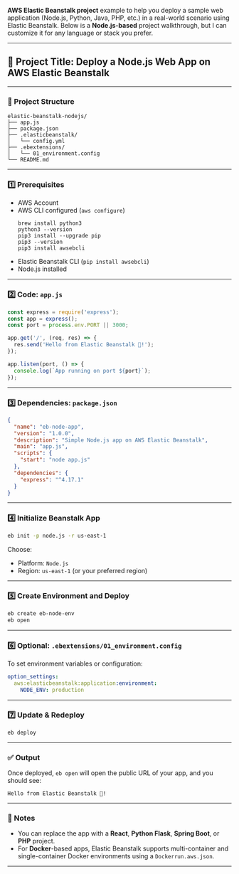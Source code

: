 **AWS Elastic Beanstalk project** example to help you deploy a sample web application (Node.js, Python, Java, PHP, etc.) in a real-world scenario using Elastic Beanstalk. Below is a **Node.js-based** project walkthrough, but I can customize it for any language or stack you prefer.

---

## 🔧 Project Title: **Deploy a Node.js Web App on AWS Elastic Beanstalk**

---

### 📁 Project Structure

```
elastic-beanstalk-nodejs/
├── app.js
├── package.json
├── .elasticbeanstalk/
│   └── config.yml
├── .ebextensions/
│   └── 01_environment.config
└── README.md
```

---

### 1️⃣ Prerequisites

* AWS Account
* AWS CLI configured (`aws configure`)
  ```
  brew install python3
  python3 --version
  pip3 install --upgrade pip
  pip3 --version
  pip3 install awsebcli
  ```
* Elastic Beanstalk CLI (`pip install awsebcli`)
* Node.js installed

---

### 2️⃣ Code: `app.js`

```js
const express = require('express');
const app = express();
const port = process.env.PORT || 3000;

app.get('/', (req, res) => {
  res.send('Hello from Elastic Beanstalk 🚀!');
});

app.listen(port, () => {
  console.log(`App running on port ${port}`);
});
```

---

### 3️⃣ Dependencies: `package.json`

```json
{
  "name": "eb-node-app",
  "version": "1.0.0",
  "description": "Simple Node.js app on AWS Elastic Beanstalk",
  "main": "app.js",
  "scripts": {
    "start": "node app.js"
  },
  "dependencies": {
    "express": "^4.17.1"
  }
}
```

---

### 4️⃣ Initialize Beanstalk App

```bash
eb init -p node.js -r us-east-1
```

Choose:

* Platform: `Node.js`
* Region: `us-east-1` (or your preferred region)

---

### 5️⃣ Create Environment and Deploy

```bash
eb create eb-node-env
eb open
```

---

### 6️⃣ Optional: `.ebextensions/01_environment.config`

To set environment variables or configuration:

```yaml
option_settings:
  aws:elasticbeanstalk:application:environment:
    NODE_ENV: production
```

---

### 7️⃣ Update & Redeploy

```bash
eb deploy
```

---

### ✅ Output

Once deployed, `eb open` will open the public URL of your app, and you should see:

```
Hello from Elastic Beanstalk 🚀!
```

---

### 📌 Notes

* You can replace the app with a **React**, **Python Flask**, **Spring Boot**, or **PHP** project.
* For **Docker**-based apps, Elastic Beanstalk supports multi-container and single-container Docker environments using a `Dockerrun.aws.json`.

---
